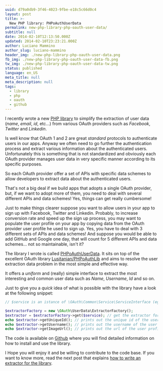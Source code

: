 ```yaml
---
uuid: d79a0db9-3f46-4023-9fbe-e18c5c66d0c4
layout: post
title: >-
  New PHP library: PHPoAuthUserData
permalink: new-php-library-php-oauth-user-data/
subtitle: null
date: 2014-02-10T12:13:50.000Z
updated: 2014-02-10T23:23:21.000Z
author: Luciano Mammino
author_slug: luciano-mammino
header_img: ./new-php-library-php-oauth-user-data.png
fb_img: ./new-php-library-php-oauth-user-data-fb.png
tw_img: ./new-php-library-php-oauth-user-data-tw.png
status: published
language: en_US
meta_title: null
meta_description: null
tags:
  - library
  - php
  - oauth
  - github
---
```


I recently wrote a new [PHP library](https://github.com/Oryzone/PHPoAuthUserData) to simplify the extraction of user data (_name_, _email_, _id_, etc...) from various OAuth providers such as _Facebook_, _Twitter_ and _Linkedin_.

Is well know that OAuth 1 and 2 are great _standard_ protocols to authenticate users in our apps. Anyway we often need to go further the authentication process and extract various information about the authenticated users. Unfortunately this is something that is not standardized and obviously each OAuth provider manages user data in very specific manner according to its specific purposes.

So each OAuth provider offer a set of APIs with specific data schemes to allow developers to extract data about the authenticated users.

That's not a big deal if we build apps that adopts a single OAuth provider, but, if we want to adopt more of them, you need to deal with several different APIs and data schemes! Yes, things can get really cumbersome!

Just to make things clearer suppose you want to allow users in your app to sign up with Facebook, Twitter and Linkedin. Probably, to increase conversion rate and speed up the sign up process, you may want to populate the user profile on your app by copying data from the OAuth provider user profile he used to sign up. Yes, you have to deal with 3 different sets of APIs and data schemes! And suppose you would be able to add GitHub and Google one day, that will count for 5 different APIs and data schemes... not so maintainable, isn't it?

The library I wrote is called [PHPoAuthUserData](https://github.com/Oryzone/PHPoAuthUserData). It sits on top of the excellent OAuth library [Lusitanian/PHPoAuthLib](https://github.com/Lusitanian/PHPoAuthLib) and aims to resolve the user extraction data problem in the most simple and effective way.

It offers a _uniform_ and (really) simple interface to extract the most interesting and common user data such as _Name_, _Username_, _Id_ and so on.

Just to give you a _quick_ idea of what is possible with the library have a look at the following snippet:

```php
// $service is an istance of \OAuth\Common\Service\ServiceInterface (eg. the "Facebook" service) with a valid access token

$extractorFactory = new \OAuth\UserData\ExtractorFactory();
$extractor = $extractorFactory->get($service); // get the extractor for the given service
echo $extractor->getUniqueId(); // prints out the unique id of the user
echo $extractor->getUsername(); // prints out the username of the user
echo $extractor->getImageUrl(); // prints out the url of the user profile image
```

The code is available on [Github](https://github.com/Oryzone/PHPoAuthUserData) where you will find detailed information on how to install and use the library.

I Hope you will enjoy it and be willing to contribute to the code base. If you want to know more, read the next post that explains [how to write an extractor for the library](http://loige.com/writing-a-new-extractor-for-php-oauth-user-data/).
